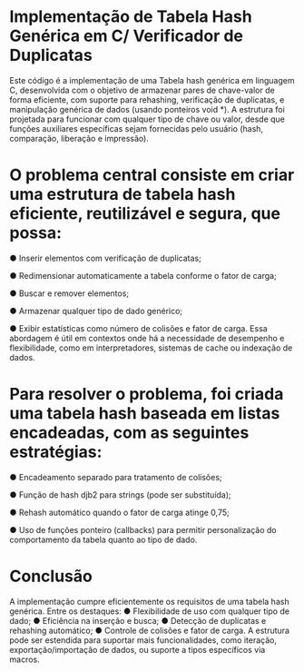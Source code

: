 # Implementação de Tabela Hash Genérica em C/ Verificador de Duplicatas

Este código é a implementação de uma Tabela hash genérica em linguagem C,
desenvolvida com o objetivo de armazenar pares de chave-valor de forma eficiente, com
suporte para rehashing, verificação de duplicatas, e manipulação genérica de dados
(usando ponteiros void *). A estrutura foi projetada para funcionar com qualquer tipo de
chave ou valor, desde que funções auxiliares específicas sejam fornecidas pelo usuário
(hash, comparação, liberação e impressão).

# O problema central consiste em criar uma estrutura de tabela hash eficiente, reutilizável e segura, que possa:

● Inserir elementos com verificação de duplicatas;

● Redimensionar automaticamente a tabela conforme o fator de carga;

● Buscar e remover elementos;

● Armazenar qualquer tipo de dado genérico;

● Exibir estatísticas como número de colisões e fator de carga.
Essa abordagem é útil em contextos onde há a necessidade de desempenho e flexibilidade,
como em interpretadores, sistemas de cache ou indexação de dados.

# Para resolver o problema, foi criada uma tabela hash baseada em listas encadeadas, com as seguintes estratégias:

● Encadeamento separado para tratamento de colisões;

● Função de hash djb2 para strings (pode ser substituída);

● Rehash automático quando o fator de carga atinge 0,75;

● Uso de funções ponteiro (callbacks) para permitir personalização do
comportamento da tabela quanto ao tipo de dado.

# Conclusão
A implementação cumpre eficientemente os requisitos de uma tabela hash genérica. Entre
os destaques:
● Flexibilidade de uso com qualquer tipo de dado;
● Eficiência na inserção e busca;
● Detecção de duplicatas e rehashing automático;
● Controle de colisões e fator de carga.
A estrutura pode ser estendida para suportar mais funcionalidades, como iteração,
exportação/importação de dados, ou suporte a tipos específicos via macros.
